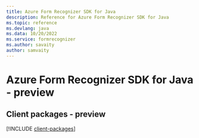 ```yaml
---
title: Azure Form Recognizer SDK for Java
description: Reference for Azure Form Recognizer SDK for Java
ms.topic: reference
ms.devlang: java
ms.data: 10/20/2022
ms.service: formrecognizer
ms.author: savaity
author: samvaity
---
```

# Azure Form Recognizer SDK for Java - preview

## Client packages - preview
[!INCLUDE [client-packages](form-recognizer-client-index.md)]
